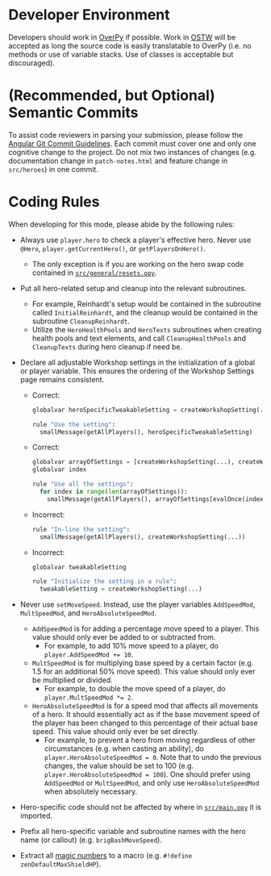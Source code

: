 # Developer Environment

Developers should work in [OverPy](https://github.com/Zezombye/overpy) if possible. Work in [OSTW](https://github.com/ItsDeltin/overwatch-script-to-workshop) will be accepted as long the source code is easily translatable to OverPy (i.e. no methods or use of variable stacks. Use of classes is acceptable but discouraged).

# (Recommended, but Optional) Semantic Commits

To assist code reviewers in parsing your submission, please follow the [Angular Git Commit Guidelines](https://github.com/angular/angular.js/blob/master/DEVELOPERS.md#commits). Each commit must cover one and only one cognitive change to the project. Do not mix two instances of changes (e.g. documentation change in `patch-notes.html` and feature change in `src/heroes`) in one commit.

# Coding Rules

When developing for this mode, please abide by the following rules:

- Always use `player.hero` to check a player's effective hero. Never use `@Hero`, `player.getCurrentHero()`, or `getPlayersOnHero()`.
  - The only exception is if you are working on the hero swap code contained in [`src/general/resets.opy`](src/general/resets.opy).

- Put all hero-related setup and cleanup into the relevant subroutines.
  - For example, Reinhardt's setup would be contained in the subroutine called `InitialReinhardt`, and the cleanup would be contained in the subroutine `CleanupReinhardt`.
  - Utilize the `HeroHealthPools` and `HeroTexts` subroutines when creating health pools and text elements, and call `CleanupHealthPools` and `CleanupTexts` during hero cleanup if need be.

- Declare all adjustable Workshop settings in the initialization of a global or player variable. This ensures the ordering of the Workshop Settings page remains consistent.
  - Correct:
    ```python
    globalvar heroSpecificTweakableSetting = createWorkshopSetting(...)

    rule "Use the setting":
      smallMessage(getAllPlayers(), heroSpecificTweakableSetting)
    ```
  - Correct:
    ```python
    globalvar arrayOfSettings = [createWorkshopSetting(...), createWorkshopSetting(...), ...]
    globalvar index

    rule "Use all the settings":
      for index in range(len(arrayOfSettings)):
        smallMessage(getAllPlayers(), arrayOfSettings[evalOnce(index)])
    ```
  - Incorrect:
    ```python
    rule "In-line the setting":
      smallMessage(getAllPlayers(), createWorkshopSetting(...))
    ```
  - Incorrect:
    ```python
    globalvar tweakableSetting

    rule "Initialize the setting in a rule":
      tweakableSetting = createWorkshopSetting(...)
    ```

- Never use `setMoveSpeed`. Instead, use the player variables `AddSpeedMod`, `MultSpeedMod`, and `HeroAbsoluteSpeedMod`.
  - `AddSpeedMod` is for adding a percentage move speed to a player. This value should only ever be added to or subtracted from.
    - For example, to add 10% move speed to a player, do `player.AddSpeedMod += 10`.
  - `MultSpeedMod` is for multiplying base speed by a certain factor (e.g. 1.5 for an additional 50% move speed). This value should only ever be multiplied or divided.
    - For example, to double the move speed of a player, do `player.MultSpeedMod *= 2`.
  - `HeroAbsoluteSpeedMod` is for a speed mod that affects all movements of a hero. It should essentially act as if the base movement speed of the player has been changed to this percentage of their actual base speed. This value should only ever be set directly.
    - For example, to prevent a hero from moving regardless of other circumstances (e.g. when casting an ability), do `player.HeroAbsoluteSpeedMod = 0`. Note that to undo the previous changes, the value should be set to 100 (e.g. `player.HeroAbsoluteSpeedMod = 100`). One should prefer using `AddSpeedMod` or `MultSpeedMod`, and only use `HeroAbsoluteSpeedMod` when absolutely necessary.

- Hero-specific code should not be affected by where in [`src/main.opy`](/src/main.opy) it is imported.
- Prefix all hero-specific variable and subroutine names with the hero name (or callout) (e.g. `brigBashMoveSpeed`).
- Extract all [magic numbers](https://en.wikipedia.org/wiki/Magic_number_(programming)#Unnamed_numerical_constants) to a macro (e.g. `#!define zenDefaultMaxShieldHP`).
